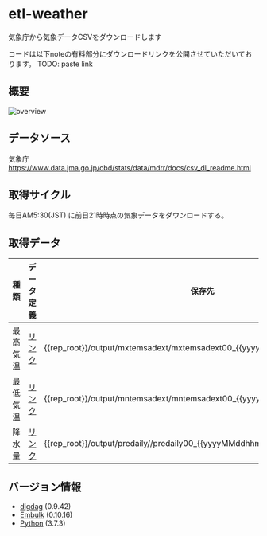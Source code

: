 # etl-weather
気象庁から気象データCSVをダウンロードします

コードは以下noteの有料部分にダウンロードリンクを公開させていただいております。
TODO: paste link

## 概要
![overview](https://github.com/luckyriver0/etl-weather/blob/master/images/overview.png)

## データソース
気象庁<br>
https://www.data.jma.go.jp/obd/stats/data/mdrr/docs/csv_dl_readme.html

## 取得サイクル
毎日AM5:30(JST) に前日21時時点の気象データをダウンロードする。

## 取得データ
| 種類 | データ定義 | 保存先 |
| ---- | ---- | ---- |
| 最高気温 | [リンク](https://www.data.jma.go.jp/obd/stats/data/mdrr/docs/csv_dl_format_mxtem.html) |  {{rep_root}}/output/mxtemsadext/mxtemsadext00_{{yyyyMMddhhmm}}_000.00.csv |
| 最低気温 | [リンク](https://www.data.jma.go.jp/obd/stats/data/mdrr/docs/csv_dl_format_mntem.html) | {{rep_root}}/output/mntemsadext/mntemsadext00_{{yyyyMMddhhmm}}_000.00.csv |
| 降水量 | [リンク](https://www.data.jma.go.jp/obd/stats/data/mdrr/docs/csv_dl_format_predaily.html) |  {{rep_root}}/output/predaily//predaily00_{{yyyyMMddhhmm}}_000.00.csv  |

## バージョン情報

- [digdag](https://github.com/treasure-data/digdag) (0.9.42)
- [Embulk](https://github.com/embulk/embulk) (0.10.16)
- [Python](https://www.python.org/) (3.7.3)
